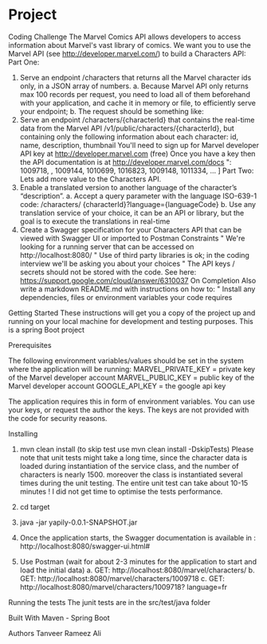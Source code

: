 # Project 
Coding Challenge
The Marvel Comics API allows developers to access information about Marvel's vast library of
comics.
We want you to use the Marvel API (see http://developer.marvel.com/) to build a Characters API:
Part One:
1. Serve an endpoint /characters that returns all the Marvel character ids only, in a JSON
array of numbers.
a. Because Marvel API only returns max 100 records per request, you need to load all of
them beforehand with your application, and cache it in memory or file, to efficiently
serve your endpoint;
b. The request should be something like:
2. Serve an endpoint /characters/{characterId} that contains the real-time data from the
Marvel API /v1/public/characters/{characterId}, but containing only the following
information about each character: id, name, description, thumbnail
You'll need to sign up for Marvel developer API key at http://developer.marvel.com (free)
Once you have a key then the API documentation is at http://developer.marvel.com/docs
": 1009718,
, 1009144, 1010699, 1016823, 1009148, 1011334, … ]
Part Two:
Lets add more value to the Characters API.
3. Enable a translated version to another language of the character’s “description”.
a. Accept a query parameter with the language ISO-639-1 code: /characters/
{characterId}?language={languageCode}
b. Use any translation service of your choice, it can be an API or library, but the goal is to
execute the translations in real-time
4. Create a Swagger specification for your Characters API that can be viewed with Swagger UI
or imported to Postman
Constraints
" We're looking for a running server that can be accessed on http://localhost:8080/
" Use of third party libraries is ok; in the coding interview we'll be asking you about your choices
" The API keys / secrets should not be stored with the code.
See here: https://support.google.com/cloud/answer/6310037
On Completion
Also write a markdown README.md with instructions on how to:
" Install any dependencies, files or environment variables your code requires


Getting Started
These instructions will get you a copy of the project up and running on your local machine for development and testing purposes. 
This is a spring Boot project

Prerequisites

The following environment variables/values should be set in the system where the application will be running:
MARVEL_PRIVATE_KEY =  private key of the Marvel developer account 
MARVEL_PUBLIC_KEY = public key of the Marvel developer account 
GOOGLE_API_KEY = the google api key  

The application requires this in form of environment variables. You can use your keys, or request the author the keys.
The keys are not provided with the code for security reasons.

Installing

1. mvn clean install (to skip test use mvn clean install -DskipTests)
Please note that unit tests might take a long time, since the character data is loaded during instantiation of the service class,
and the number of characters is nearly 1500. moreover the class is instantiated several times during the unit testing. 
The entire unit test can take about 10-15 minutes ! I did not get time to optimise the tests performance.

2. cd target
3. java -jar yapily-0.0.1-SNAPSHOT.jar
4. Once the application starts, the Swagger documentation is available in : http://localhost:8080/swagger-ui.html#

5. Use Postman (wait for about 2-3 minutes for the application to start and load the initial data)
  a.  GET: http://localhost:8080/marvel/characters/
  b.  GET: http://localhost:8080/marvel/characters/1009718
  c.  GET: http://localhost:8080/marvel/characters/1009718? language=fr


Running the tests
The junit tests are in the src/test/java folder

Built With
Maven - Spring Boot


Authors
Tanveer Rameez Ali
